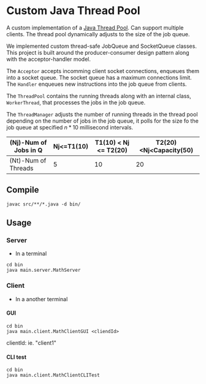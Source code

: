 # Custom Java Thread Pool

A custom implementation of a [Java Thread Pool](https://docs.oracle.com/javase/8/docs/api/java/util/concurrent/ExecutorService.html).
Can support multiple clients. The thread pool dynamically adjusts to the size of the job queue. 

We implemented custom thread-safe JobQueue and SocketQueue classes. This project is built around the producer-consumer design pattern along with the acceptor-handler model. 

The `Acceptor` accepts incomming client socket connections, enqueues them into a socket queue. The socket queue has a maximum connections limit.
The `Handler` enqueues new instructions into the job queue from clients.

The `ThreadPool` contains the running threads along with an internal class, `WorkerThread`, that processes the jobs in the job queue. 

The `ThreadManager` adjusts the number of running threads in the thread pool depending on the number of jobs in the job queue, it polls for the size fo the job queue at specified $n * 10$ millisecond intervals.

| (Nj)-Num of Jobs in Q | Nj<=T1(10) | T1(10) < Nj <= T2(20) | T2(20)<Nj<Capacity(50) |
|-----------------------|------------|-----------------------|------------------------|
| (Nt)-Num of Threads   | 5          | 10                    | 20                     |

## Compile
```
javac src/**/*.java -d bin/
```

## Usage

### Server
- In a terminal
```
cd bin
java main.server.MathServer
```

### Client
- In a another terminal
#### GUI
```
cd bin
java main.client.MathClientGUI <cliendId>
```
clientId: ie. "client1"
  
#### CLI test
```
cd bin
java main.client.MathClientCLITest
```
